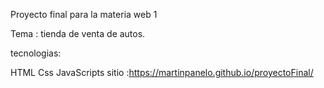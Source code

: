 Proyecto final para la materia web 1

Tema : tienda de venta de autos.

tecnologias:

HTML
Css
JavaScripts
sitio :https://martinpanelo.github.io/proyectoFinal/
